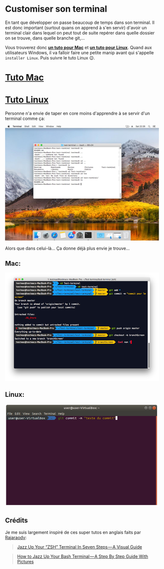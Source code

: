 # Customiser son terminal
En tant que développer on passe beaucoup de temps dans son terminal. Il est donc important (surtout quans on apprend à s'en servir) d'avoir un terminal clair dans lequel on peut tout de suite repérer dans quelle dossier on se trouve, dans quelle branche git,...

Vous trouverez donc [**un tuto pour Mac**](Mac-tuto.MD) et [**un tuto pour Linux**](LINUX-tuto.MD). Quand aux utilisateurs Windows, il va falloir faire une petite manip avant qui s'appelle `installer Linux`. Puis suivre le tuto Linux 😉.

# [Tuto Mac](Mac-tuto.MD)
# [Tuto Linux](LINUX-tuto.MD)

Personne n'a envie de taper en core moins d'apprendre à se servir d'un terminal comme ça:

![terminal mac](screen/screen1.jpg)

Alors que dans celui-là... Ça donne déjà plus envie je trouve...

## Mac:

![preview terminal Mac](screen/screen-presentation.jpg)

## Linux:
![preview terminal linux](screen/linux/screen13.png)

## Crédits
Je me suis largement inspiré de ces super tutos en anglais faits par [Rajaraodv](https://medium.freecodecamp.org/@rajaraodv): 
> [Jazz Up Your “ZSH” Terminal In Seven Steps — A Visual Guide](https://medium.freecodecamp.org/jazz-up-your-zsh-terminal-in-seven-steps-a-visual-guide-e81a8fd59a38)

> [How to Jazz Up Your Bash Terminal — A Step By Step Guide With Pictures](https://medium.freecodecamp.org/jazz-up-your-bash-terminal-a-step-by-step-guide-with-pictures-80267554cb22)
